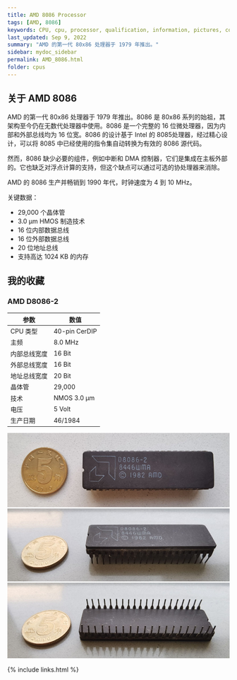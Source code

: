 ```yaml
---
title: AMD 8086 Processor
tags: [AMD, 8086]
keywords: CPU, cpu, processor, qualification, information, pictures, core, frequency, chip packaging, packaging, cpu info, x86, collection, amd, cyrix, harris, ibm, idt, iit, intel, motorola, nec, sgs, sgs-thomson, siemens, ST, signetics, mhs, ti, texas instruments, ulsi, umc, weitek, zilog, 808x, 8085, 8088, 8086, 80188, 80186, 80286, 286, 80386, 386, i386, Am386, 386sx, 386dx, 486, i486, 586, 486sx, 486dx, overdrive, 487, pentium, 586, 5x86, 386dlc, 386slc, 486dx2, mmx, ppro, pentium-pro, pro, athlon, duron, z80, dirk oppelt, dirk, oppelt, engineering, sample, samples
last_updated: Sep 9, 2022
summary: "AMD 的第一代 80x86 处理器于 1979 年推出。"
sidebar: mydoc_sidebar
permalink: AMD_8086.html
folder: cpus
---
```


## 关于 AMD 8086

AMD 的第一代 80x86 处理器于 1979 年推出。8086 是 80x86 系列的始祖，其架构至今仍在无数代处理器中使用。8086 是一个完整的 16 位微处理器，因为内部和外部总线均为 16 位宽。8086 的设计基于 Intel 的 8085处理器，经过精心设计，可以将 8085 中已经使用的指令集自动转换为有效的 8086 源代码。

然而，8086 缺少必要的组件，例如中断和 DMA 控制器，它们是集成在主板外部的。它也缺乏对浮点计算的支持，但这个缺点可以通过可选的协处理器来消除。

AMD 的 8086 生产并畅销到 1990 年代，时钟速度为 4 到 10 MHz。

关键数据：
 - 29,000 个晶体管
 - 3.0 µm HMOS 制造技术
 - 16 位内部数据总线
 - 16 位外部数据总线
 - 20 位地址总线
 - 支持高达 1024 KB 的内存


## 我的收藏

### AMD D8086-2

| 参数 | 数值 |
| ------ | ------ |
| CPU 类型 | 40-pin CerDIP |
| 主频 | 8.0 MHz |
| 内部总线宽度 | 16 Bit |
| 外部总线宽度 | 16 Bit |
| 地址总线宽度 | 20 Bit |
| 晶体管 | 29,000 |
| 技术 | NMOS 3.0 µm |
| 电压 | 5 Volt |
| 生产日期 | 46/1984 |

![AMD D8086-2 正面](/images/cpus/AMD/AMD_D8086-2_1.jpg)
![AMD D8086-2 侧面](/images/cpus/AMD/AMD_D8086-2_3.jpg)
![AMD D8086-2 反面](/images/cpus/AMD/AMD_D8086-2_2.jpg)

{% include links.html %}
